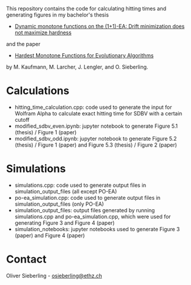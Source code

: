 This repository contains the code for calculating hitting times and generating figures in my bachelor's thesis 

 - [Dynamic monotone functions on the (1+1)-EA: Drift minimization does not maximize hardness](https://polybox.ethz.ch/index.php/s/jkGGklDlNdYuz0b)
  
and the paper 
- [Hardest Monotone Functions for Evolutionary Algorithms](https://arxiv.org/abs/2311.07438)
  
by M. Kaufmann, M. Larcher, J. Lengler, and O. Sieberling.

# Calculations
- hitting_time_calculation.cpp: code used to generate the input for Wolfram Alpha to calculate exact hitting time for SDBV with a certain cutoff
- modified_sdbv_even.ipynb: jupyter notebook to generate Figure 5.1 (thesis) / Figure 1 (paper)
- modified_sdbv_odd.ipynb: jupyter notebook to generate Figure 5.2 (thesis) / Figure 1 (paper) and Figure 5.3 (thesis) / Figure 2 (paper)
  
# Simulations
- simulations.cpp: code used to generate output files in simulation_output_files (all except PO-EA)
- po-ea_simulation.cpp: code used to generate output files in simulation_output_files (only PO-EA)
- simulation_output_files: output files generated by running simulations.cpp and po-ea_simulation.cpp, which were used for generating Figure 3 and Figure 4 (paper)
- simulation_notebooks: jupyter notebooks used to generate Figure 3 (paper) and Figure 4 (paper)


# Contact
Oliver Sieberling - osieberling@ethz.ch
